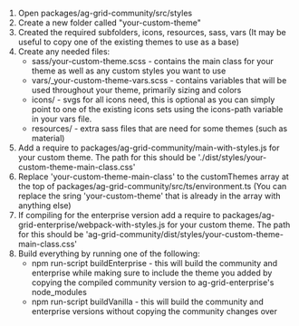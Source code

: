 1. Open packages/ag-grid-community/src/styles
1. Create a new folder called "your-custom-theme"
1. Created the required subfolders, icons, resources, sass, vars (It may be useful to copy one of the existing themes to use as a base)
1. Create any needed files:
    - sass/your-custom-theme.scss - contains the main class for your theme as well as any custom styles you want to use
    - vars/\_your-custom-theme-vars.scss - contains variables that will be used throughout your theme, primarily sizing and colors
    - icons/ - svgs for all icons need, this is optional as you can simply point to one of the existing icons sets using the icons-path variable in your vars file.
    - resources/ - extra sass files that are need for some themes (such as material)
1. Add a require to packages/ag-grid-community/main-with-styles.js for your custom theme. The path for this should be './dist/styles/your-custom-theme-main-class.css'
1. Replace 'your-custom-theme-main-class' to the customThemes array at the top of packages/ag-grid-community/src/ts/environment.ts (You can replace the sring 'your-custom-theme' that is already in the array with anything else)
1. If compiling for the enterprise version add a require to packages/ag-grid-enterprise/webpack-with-styles.js for your custom theme. The path for this should be 'ag-grid-community/dist/styles/your-custom-theme-main-class.css'
1. Build everything by running one of the following:
    - npm run-script buildEnterprise - this will build the community and enterprise while making sure to include the theme you added by copying the compiled community version to ag-grid-enterprise's node_modules
    - npm run-script buildVanilla - this will build the community and enterprise versions without copying the community changes over